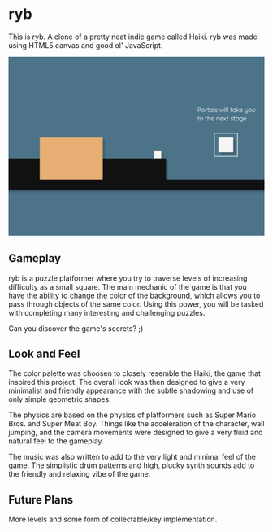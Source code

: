 # ryb

This is ryb. A clone of a pretty neat indie game called Haiki. ryb was made using HTML5 canvas and good ol' JavaScript.

![ryb Screenshot](assets/images/ryb.png)

## Gameplay

ryb is a puzzle platformer where you try to traverse levels of increasing difficulty as a small square. The main mechanic of the game is that you have the ability to change the color of the background, which allows you to pass through objects of the same color. Using this power, you will be tasked with completing many interesting and challenging puzzles.

Can you discover the game's secrets? ;)

## Look and Feel

The color palette was choosen to closely resemble the Haiki, the game that inspired this project. The overall look was then designed to give a very minimalist and friendly appearance with the subtle shadowing and use of only simple geometric shapes.

The physics are based on the physics of platformers such as Super Mario Bros. and Super Meat Boy. Things like the acceleration of the character, wall jumping, and the camera movements were designed to give a very fluid and natural feel to the gameplay.

The music was also written to add to the very light and minimal feel of the game. The simplistic drum patterns and high, plucky synth sounds add to the friendly and relaxing vibe of the game.

## Future Plans

More levels and some form of collectable/key implementation.
